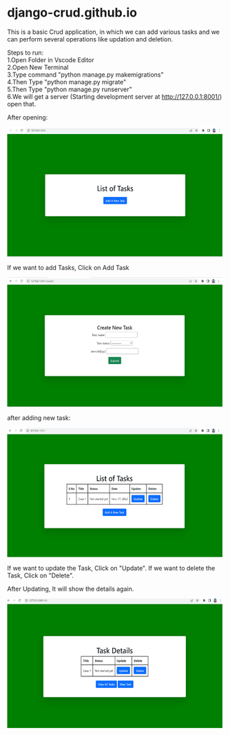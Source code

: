 # django-crud.github.io
This is a basic Crud application, in which we can add various tasks and we can perform several operations like updation and deletion.

Steps to run:</br>
1.Open Folder in Vscode Editor</br>
2.Open New Terminal</br>
3.Type command "python manage.py makemigrations"</br>
4.Then Type "python manage.py migrate"</br>
5.Then Type "python manage.py runserver"</br>
6.We will get a server (Starting development server at http://127.0.0.1:8001/) open that.</br>

After opening:

<img src="ScreenShots/TaskList.png" height="300" width="500">

If we want to add Tasks, Click on Add Task

<img src="ScreenShots/CreateTask.png" height="300" width="500">

after adding new task:

<img src="ScreenShots/TaskList1.png" height="300" width="500">

If we want to update the Task, Click on "Update". If we want to delete the Task, Click on "Delete".

After Updating, It will show the details again.

<img src="ScreenShots/taskdisc.png" height="300" width="500">
